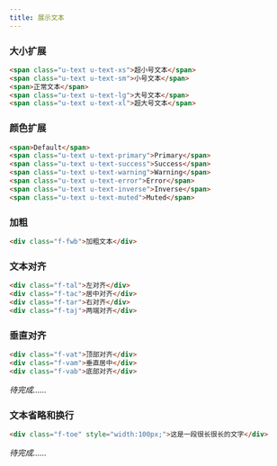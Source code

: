 ```yaml
---
title: 展示文本
---
```


### 大小扩展

<!-- demo_start -->
<div class="m-example"></div>

```html
<span class="u-text u-text-xs">超小号文本</span>
<span class="u-text u-text-sm">小号文本</span>
<span>正常文本</span>
<span class="u-text u-text-lg">大号文本</span>
<span class="u-text u-text-xl">超大号文本</span>
```
<!-- demo_end -->

### 颜色扩展

<!-- demo_start -->
<div class="m-example"></div>

```html
<span>Default</span>
<span class="u-text u-text-primary">Primary</span>
<span class="u-text u-text-success">Success</span>
<span class="u-text u-text-warning">Warning</span>
<span class="u-text u-text-error">Error</span>
<span class="u-text u-text-inverse">Inverse</span>
<span class="u-text u-text-muted">Muted</span>
```
<!-- demo_end -->

### 加粗

<!-- demo_start -->
<div class="m-example"></div>

```html
<div class="f-fwb">加粗文本</div>
```
<!-- demo_start -->

### 文本对齐

<!-- demo_start -->
<div class="m-example"></div>

```html
<div class="f-tal">左对齐</div>
<div class="f-tac">居中对齐</div>
<div class="f-tar">右对齐</div>
<div class="f-taj">两端对齐</div>
```
<!-- demo_end -->

### 垂直对齐

<!-- demo_start -->
<div class="m-example"></div>

```html
<div class="f-vat">顶部对齐</div>
<div class="f-vam">垂直居中</div>
<div class="f-vab">底部对齐</div>
```
<!-- demo_end -->

*待完成……*

### 文本省略和换行

<!-- demo_start -->
<div class="m-example"></div>

```html
<div class="f-toe" style="width:100px;">这是一段很长很长的文字</div>
```
<!-- demo_end -->

*待完成……*